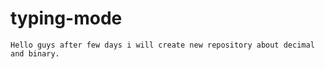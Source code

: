 # typing-mode
```
Hello guys after few days i will create new repository about decimal and binary.
```